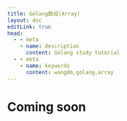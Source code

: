 ```yaml
---
title: Golang数组(Array)
layout: doc
editLink: true
head:
  - - meta
    - name: description
      content: Golang study tutorial
  - - meta
    - name: keywords
      content: wangdm,golang,array
---
```


# Coming soon